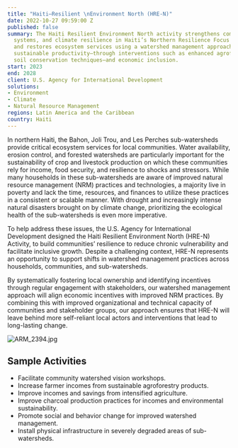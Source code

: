 ```yaml
---
title: "Haiti—Resilient \nEnvironment North (HRE-N)"
date: 2022-10-27 09:59:00 Z
published: false
summary: The Haiti Resilient Environment North activity strengthens communities, local
  systems, and climate resilience in Haiti’s Northern Resilience Focus Zone; it protects
  and restores ecosystem services using a watershed management approach that fosters
  sustainable productivity—through interventions such as enhanced agroforestry and
  soil conservation techniques—and economic inclusion.
start: 2023
end: 2028
client: U.S. Agency for International Development
solutions:
- Environment
- Climate
- Natural Resource Management
regions: Latin America and the Caribbean
country: Haiti
---
```


In northern Haiti, the Bahon, Joli Trou, and Les Perches sub-watersheds provide critical ecosystem services for local communities. Water availability, erosion control, and forested watersheds are particularly important for the sustainability of crop and livestock production on which these communities rely for income, food security, and resilience to shocks and stressors. While many households in these sub-watersheds are aware of improved natural resource management (NRM) practices and technologies, a majority live in poverty and lack the time, resources, and finances to utilize these practices in a consistent or scalable manner. With drought and increasingly intense natural disasters brought on by climate change, prioritizing the ecological health of the sub-watersheds is even more imperative. 

To help address these issues, the U.S. Agency for International Development designed the Haiti Resilient Environment North (HRE-N) Activity, to build communities’ resilience to reduce chronic vulnerability and facilitate inclusive growth. Despite a challenging context, HRE-N represents an opportunity to support shifts in watershed management practices across households, communities, and sub-watersheds. 

By systematically fostering local ownership and identifying incentives through regular engagement with stakeholders, our watershed management approach will align economic incentives with improved NRM practices. By combining this with improved organizational and technical capacity of communities and stakeholder groups, our approach ensures that HRE-N will leave behind more self-reliant local actors and interventions that lead to long-lasting change.  

![ARM_2394.jpg](/uploads/ARM_2394.jpg)

## Sample Activities

* Facilitate community watershed vision workshops.
* Increase farmer incomes from sustainable agroforestry products.
* Improve incomes and savings from intensified agriculture.
* Improve charcoal production practices for incomes and environmental sustainability. 
* Promote social and behavior change for improved watershed management.
* Install physical infrastructure in severely degraded areas of sub-watersheds.